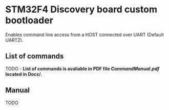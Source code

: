 # STM32F4 Discovery board custom bootloader

Enables command line access from a HOST connected over UART (Default UART2).
## List of commands
TODO - **List of commands is avaliable in PDF file _CommandManual.pdf_ located in Docs/.**
## Manual
TODO
